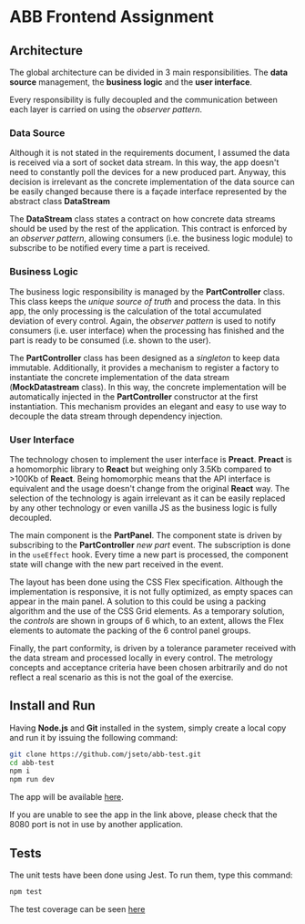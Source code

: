 # ABB Frontend Assignment 

## Architecture

The global architecture can be divided in 3 main responsibilities. The **data source** management, the **business logic** and the **user interface**.

Every responsibility is fully decoupled and the communication between each layer is carried on using the _observer pattern_.

### Data Source

Although it is not stated in the requirements document, I assumed the data is received via a sort of socket data stream. In this way, the app doesn't need to constantly poll the devices for a new produced part. Anyway, this decision is irrelevant as the concrete implementation of the data source can be easily changed because there is a façade interface represented by the abstract class **DataStream**

The **DataStream** class states a contract on how concrete data streams should be used by the rest of the application. This contract is enforced by an _observer pattern_, allowing consumers (i.e. the business logic module) to subscribe to be notified every time a part is received.

### Business Logic

The business logic responsibility is managed by the **PartController** class. This class keeps the _unique source of truth_ and process the data. In this app, the only processing is the calculation of the total accumulated deviation of every control. Again, the _observer pattern_ is used to notify consumers (i.e. user interface) when the processing has finished and the part is ready to be consumed (i.e. shown to the user).

The **PartController** class has been designed as a _singleton_ to keep data immutable. Additionally, it provides a mechanism to register a factory to instantiate the concrete implementation of the data stream (**MockDatastream** class). In this way, the concrete implementation will be automatically injected in the **PartController** constructor at the first instantiation. This mechanism provides an elegant and easy to use way to decouple the data stream through dependency injection.

### User Interface

The technology chosen to implement the user interface is **Preact**. **Preact** is a homomorphic library to **React** but weighing only 3.5Kb compared to >100Kb of **React**. Being homomorphic means that the API interface is equivalent and the usage doesn't change from the original **React** way. The selection of the technology is again irrelevant as it can be easily replaced by any other technology or even vanilla JS as the business logic is fully decoupled.

The main component is the **PartPanel**. The component state is driven by subscribing to the **PartController** _new part_ event. The subscription is done in the `useEffect` hook. Every time a new part is processed, the component state will change with the new part received in the event.

The layout has been done using the CSS Flex specification. Although the implementation is responsive, it is not fully optimized, as empty spaces can appear in the main panel. A solution to this could be using a packing algorithm and the use of the CSS Grid elements. As a temporary solution, the _controls_ are shown in groups of 6 which, to an extent, allows the Flex elements to automate the packing of the 6 control panel groups.

Finally, the part conformity, is driven by a tolerance parameter received with the data stream and processed locally in every control. The metrology concepts and acceptance criteria have been chosen arbitrarily and do not reflect a real scenario as this is not the goal of the exercise.

## Install and Run

Having **Node.js** and **Git** installed in the system, simply create a local copy and run it by issuing the following command:

```sh
git clone https://github.com/jseto/abb-test.git
cd abb-test
npm i
npm run dev
```

The app will be available [here](http://localhost:8080/).

If you are unable to see the app in the link above, please check that the 8080 port is not in use by another application.

## Tests

The unit tests have been done using Jest. To run them, type this command:

```sh
npm test
```

The test coverage can be seen [here](./coverage/lcov-report/index.html)

